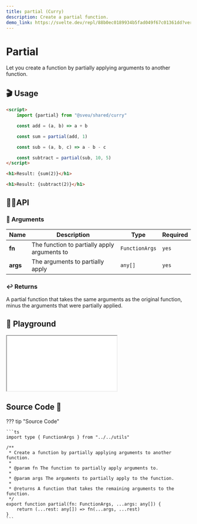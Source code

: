 ```yaml
---
title: partial (Curry)
description: Create a partial function.
demo_link: https://svelte.dev/repl/88b0ec0189934b5fad049f67c01361dd?version=3.55.1
---
```


# Partial

Let you create a function by partially applying arguments to another function.

## 🎬 Usage

```html
<script>
    import {partial} from "@sveu/shared/curry"

    const add = (a, b) => a + b

    const sum = partial(add, 1)

    const sub = (a, b, c) => a - b - c

    const subtract = partial(sub, 10, 5)
</script>

<h1>Result: {sum(2)}</h1>

<h1>Result: {subtract(2)}</h1>
```

## 👩‍💻API

### 👻 Arguments

| Name                | Description                                  | Type                  | Required |
| ------------------- | -------------------------------------------- | --------------------- | -------- |
| **fn**              | The function to partially apply arguments to | `FunctionArgs`        | `yes`    |
| **args**            | The arguments to partially apply             | `any[]`               | `yes`    |

### ↩️ Returns

A partial function that takes the same arguments as the original function, minus the arguments that were partially applied.

## 🧪 Playground

<iframe class="h-120 w-full" src="{{demo_link}}"></iframe>

## Source Code 👀

??? tip "Source Code"

    ```ts
    import type { FunctionArgs } from "../../utils"

    /**
     * Create a function by partially applying arguments to another function.
     *
     * @param fn The function to partially apply arguments to.
     *
     * @param args The arguments to partially apply to the function.
     *
     * @returns A function that takes the remaining arguments to the function.
     */
    export function partial(fn: FunctionArgs, ...args: any[]) {
        return (...rest: any[]) => fn(...args, ...rest)
    }
    ```
